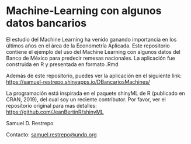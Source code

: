 # Machine-Learning con algunos datos bancarios

El estudio del Machine Learning ha venido ganando importancia en los últimos años en el área de la Econometría Aplicada. Este repositorio contiene el ejemplo del uso del Machine Learning con algunos datos del Banco de México para predecir remesas nacionales. La aplicación fue construida en R y presentada en formato .Rmd

Además de este repositorio, puedes ver la aplicación en el siguiente link: https://samuel-restrepo.shinyapps.io/DBancariosMachines/

La programación está inspirada en el paquete shinyML de R (publicado en CRAN, 2019), del cual soy un reciente contributor. Por favor, ver el repositorio original para mas detalles: https://github.com/JeanBertinR/shinyML

Samuel D. Restrepo

Contacto: samuel.restrepo@undp.org
